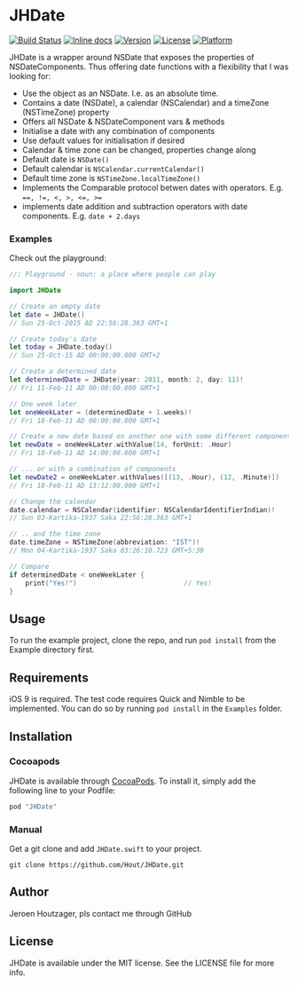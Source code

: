 # JHDate

[![Build Status](https://travis-ci.org/Hout/JHDate.svg?branch=master)](https://travis-ci.org/Hout/JHDate)
[![Inline docs](http://inch-ci.org/github/Hout/JHDate.svg)](http://inch-ci.org/github/Hout/JHDate)
[![Version](https://img.shields.io/cocoapods/v/JHDate.svg?style=flat)](http://cocoapods.org/pods/JHDate)
[![License](https://img.shields.io/cocoapods/l/JHDate.svg?style=flat)](http://cocoapods.org/pods/JHDate)
[![Platform](https://img.shields.io/cocoapods/p/JHDate.svg?style=flat)](http://cocoapods.org/pods/JHDate)

JHDate is a wrapper around NSDate that exposes the properties of NSDateComponents. Thus offering date functions with a flexibility that I was looking for:

- Use the object as an NSDate. I.e. as an absolute time.
- Contains a date (NSDate), a calendar (NSCalendar) and a timeZone (NSTimeZone) property
- Offers all NSDate & NSDateComponent vars & methods
- Initialise a date with any combination of components
- Use default values for initialisation if desired
- Calendar & time zone can be changed, properties change along
- Default date is `NSDate()`
- Default calendar is `NSCalendar.currentCalendar()`
- Default time zone is `NSTimeZone.localTimeZone()`
- Implements the Comparable protocol betwen dates with operators. E.g. `==, !=, <, >, <=, >=`
- implements date addition and subtraction operators with date components. E.g. `date + 2.days`

### Examples
Check out the playground:

```swift
//: Playground - noun: a place where people can play

import JHDate

// Create an empty date
let date = JHDate()
// Sun 25-Oct-2015 AD 22:56:28.363 GMT+1

// Create today's date
let today = JHDate.today()
// Sun 25-Oct-15 AD 00:00:00.000 GMT+2

// Create a determined date
let determinedDate = JHDate(year: 2011, month: 2, day: 11)!
// Fri 11-Feb-11 AD 00:00:00.000 GMT+1

// One week later
let oneWeekLater = (determinedDate + 1.weeks)!
// Fri 18-Feb-11 AD 00:00:00.000 GMT+1

// Create a new date based on another one with some different components
let newDate = oneWeekLater.withValue(14, forUnit: .Hour)
// Fri 18-Feb-11 AD 14:00:00.000 GMT+1

// ... or with a combination of components
let newDate2 = oneWeekLater.withValues([(13, .Hour), (12, .Minute)])
// Fri 18-Feb-11 AD 13:12:00.000 GMT+1

// Change the calendar
date.calendar = NSCalendar(identifier: NSCalendarIdentifierIndian)!
// Sun 03-Kartika-1937 Saka 22:56:28.363 GMT+1

// .. and the time zone
date.timeZone = NSTimeZone(abbreviation: "IST")!
// Mon 04-Kartika-1937 Saka 03:26:10.723 GMT+5:30

// Compare
if determinedDate < oneWeekLater {
    print("Yes!")                           // Yes!
}

```

## Usage

To run the example project, clone the repo, and run `pod install` from the Example directory first.

## Requirements

iOS 9 is required.
The test code requires Quick and Nimble to be implemented. You can do so by running ``pod install`` in the ``Examples`` folder.

## Installation

### Cocoapods
JHDate is available through [CocoaPods](http://cocoapods.org). To install
it, simply add the following line to your Podfile:

```ruby
pod "JHDate"
```
### Manual
Get a git clone and add ``JHDate.swift`` to your project.

```shell
git clone https://github.com/Hout/JHDate.git
```


## Author

Jeroen Houtzager, pls contact me through GitHub

## License

JHDate is available under the MIT license. See the LICENSE file for more info.
